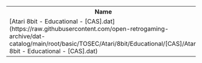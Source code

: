 <table>
<tr><th>Name</th><th>Size</th></tr>
<tr><td>
[Atari 8bit - Educational - [CAS].dat](https://raw.githubusercontent.com/open-retrogaming-archive/dat-catalog/main/root/basic/TOSEC/Atari/8bit/Educational/[CAS]/Atari 8bit - Educational - [CAS].dat)
</td><td>16443</td></tr>
</table>
